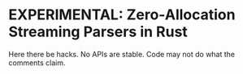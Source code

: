 # EXPERIMENTAL: Zero-Allocation Streaming Parsers in Rust

Here there be hacks.  No APIs are stable.  Code may not do what the
comments claim.

